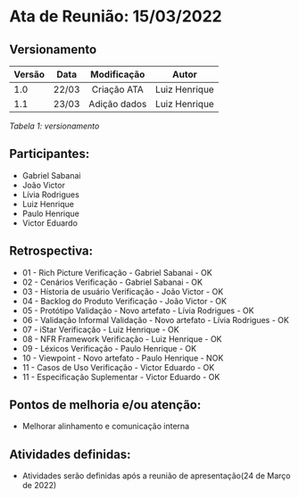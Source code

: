 # Ata de Reunião: 15/03/2022

## Versionamento

| Versão | Data | Modificação | Autor |
|-|-|:-:|:-:|
| 1.0 | 22/03 | Criação ATA | Luiz Henrique |
| 1.1 | 23/03 | Adição dados | Luiz Henrique |

*Tabela 1: versionamento*

## Participantes: 
- Gabriel Sabanai
- João Victor
- Lívia Rodrigues
- Luiz Henrique
- Paulo Henrique
- Victor Eduardo

## Retrospectiva:
- 01 - Rich Picture Verificação - Gabriel Sabanai - OK
- 02 - Cenários Verificação - Gabriel Sabanai - OK
- 03 - Hístoria de usuário Verificação - João Victor - OK
- 04 - Backlog do Produto Verificação - João Victor - OK
- 05 - Protótipo Validação - Novo artefato - Lívia Rodrigues - OK
- 06 - Validação Informal Validação - Novo artefato - Lívia Rodrigues - OK
- 07 - iStar Verificação - Luiz Henrique - OK
- 08 - NFR Framework Verificação - Luiz Henrique - OK
- 09 - Léxicos Verificação - Paulo Henrique - OK
- 10 - Viewpoint - Novo artefato - Paulo Henrique - NOK
- 11 - Casos de Uso Verificação - Victor Eduardo - OK
- 11 - Especificação Suplementar - Victor Eduardo - OK


## Pontos de melhoria e/ou atenção:
- Melhorar alinhamento e comunicação interna

## Atividades definidas:
- Atividades serão definidas após a reunião de apresentação(24 de Março de 2022)
